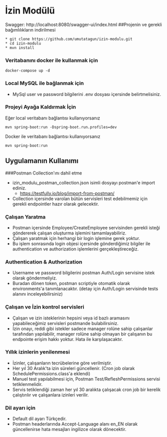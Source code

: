 # İzin Modülü

Swagger: http://localhost:8080/swagger-ui/index.html
##Projenin ve gerekli bağımlılıkların indirilmesi
```
* git clone https://github.com/umutatagun/izin-modulu.git
* cd izin-modulu
* mvn install
```

### Veritabanını docker ile kullanmak için
```
docker-compose up -d
```

### Local MySQL ile bağlanmak için

* MySql user ve password bilgilerini .env dosyası içersinde belirtmelisiniz.


### Projeyi Ayağa Kaldırmak İçin
Eğer local veritabanı bağlantısı kullanıyorsanız
```
mvn spring-boot:run -Dspring-boot.run.profiles=dev
```
Docker ile veritabanı bağlantısı kullanıyorsanız
```
mvn spring-boot:run
```

## Uygulamanın Kullanımı

###Postman Collection'ını dahil etme
* izin_modulu_postman_collection.json isimli dosyayı postman'e import ediniz.
  * https://testfully.io/blog/import-from-postman/
* Collection içersinde varolan bütün servisleri test edebilmemiz için gerekli endpointler hazır olarak gelecektir.

### Çalışan Yaratma
* Postman içersinde Employee/CreateEmployee servisinden gerekli isteği göndererek çalışan oluşturma işlemini tamamlayabiliriz.
* Çalışan yaratmak için herhangi bir login işlemine gerek yoktur.
* Bu işlem sonrasında login objesi içersinde gönderdiğimiz bilgiler ile authentication ve authorization işlemlerini gerçekleştireceğiz.

### Authentication & Authorization
* Username ve password bilgilerini postman Auth/Login servisine istek olarak göndermeliyiz.
* Buradan dönen token, postman scriptiyle otomatik olarak environments'a tanımlanacaktır. (detay için Auth/Login servisinde tests alanını inceleyebilirsiniz)

### Çalışan ve İzin kontrol servisleri
* Çalışan ve izin isteklerinin hepsini veya id bazlı aramasını yapabileceğimiz servisleri postmande bulabilirsiniz.
* İzin onayı, reddi gibi istekler sadece manager rolüne sahip çalışanlar tarafından yapılabilir, manager rolüne sahip olmayan bir çalışanın bu endpointe erişim hakkı yoktur. Hata ile karşılaşacaktır.

### Yıllık izinlerin yenilenmesi
* İzinler, çalışanların tecrübelerine göre verilmiştir.
* Her yıl 30 Aralık'ta izin süreleri güncellenir. (Cron job olarak SchedulePermissions.class'a eklendi)
* Manuel test yapılabilmesi için, Postman Test/RefleshPermissions servisi tetiklenmelidir.
* Servis tetiklendiği zaman her yıl 30 aralıkta çalışacak cron job bir kerelik çalıştırılır ve çalışanlara izinleri verilir.

 
### Dil ayarı için
* Default dil ayarı Türkçedir. 
* Postman headerlarında Accept-Language alanı en_EN olarak güncellenirse hata mesajları ingilizce olarak dönecektir.












